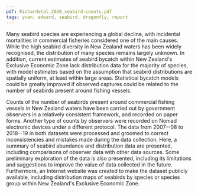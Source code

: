 ```yaml
---
pdf: Richardetal_2020_seabird-counts.pdf
tags: yvan, edward, seabird, dragonfly, report
---
```

Many seabird species are experiencing a global decline, with incidental mortalities in
commercial fisheries considered one of the main causes. While the high seabird diversity
in New Zealand waters has been widely recognised, the distribution of many species remains
largely unknown. In addition, current estimates of seabird bycatch within New Zealand's
Exclusive Economic Zone lack distribution data for the majority of species, with model
estimates based on the assumption that seabird distributions are spatially uniform, at
least within large areas. Statistical bycatch models could be greatly improved if observed
captures could be related to the number of seabirds present around fishing vessels.

Counts of the number of seabirds present around commercial fishing vessels in New Zealand
waters have been carried out by government observers in a relatively consistent framework,
and recorded on paper forms. Another type of counts by observers were recorded on Nomad
electronic devices under a different protocol. The data from 2007--08 to 2018--19 in both
datasets were processed and groomed to correct inconsistencies and mistakes made during
the data collection. Here, a summary of seabird abundance and distribution data are
presented, including comparisons of observer data with other data sources. Some
preliminary exploration of the data is also presented, including its limitations and
suggestions to improve the value of data collected in the future. Furthermore, an Internet
website was created to make the dataset publicly available, including distribution maps of
seabirds by species or species group within New Zealand's Exclusive Economic Zone.
